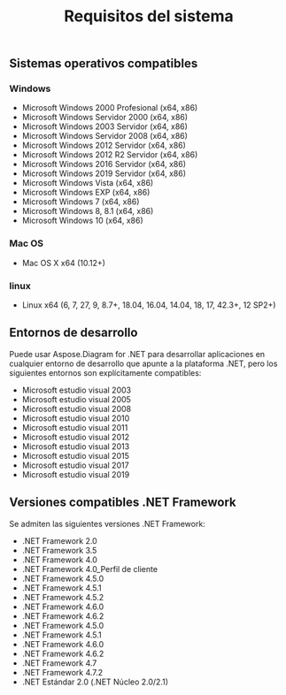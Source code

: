 ﻿---
title: Requisitos del sistema
type: docs
weight: 30
url: /es/net/system-requirements/
description: Esta sección enumera los sistemas operativos compatibles que un desarrollador necesita para trabajar correctamente con Aspose.Diagram for .NET.
---
## **Sistemas operativos compatibles**
### **Windows**
- Microsoft Windows 2000 Profesional (x64, x86)
- Microsoft Windows Servidor 2000 (x64, x86)
- Microsoft Windows 2003 Servidor (x64, x86)
- Microsoft Windows Servidor 2008 (x64, x86)
- Microsoft Windows 2012 Servidor (x64, x86)
- Microsoft Windows 2012 R2 Servidor (x64, x86)
- Microsoft Windows 2016 Servidor (x64, x86)
- Microsoft Windows 2019 Servidor (x64, x86)
- Microsoft Windows Vista (x64, x86)
- Microsoft Windows EXP (x64, x86)
- Microsoft Windows 7 (x64, x86)
- Microsoft Windows 8, 8.1 (x64, x86)
- Microsoft Windows 10 (x64, x86)
### **Mac OS**
- Mac OS X x64 (10.12+)
### **linux**
- Linux x64 (6, 7, 27, 9, 8.7+, 18.04, 16.04, 14.04, 18, 17, 42.3+, 12 SP2+)
## **Entornos de desarrollo**
Puede usar Aspose.Diagram for .NET para desarrollar aplicaciones en cualquier entorno de desarrollo que apunte a la plataforma .NET, pero los siguientes entornos son explícitamente compatibles:

- Microsoft estudio visual 2003
- Microsoft estudio visual 2005
- Microsoft estudio visual 2008
- Microsoft estudio visual 2010
- Microsoft estudio visual 2011
- Microsoft estudio visual 2012
- Microsoft estudio visual 2013
- Microsoft estudio visual 2015
- Microsoft estudio visual 2017
- Microsoft estudio visual 2019
## **Versiones compatibles .NET Framework**
Se admiten las siguientes versiones .NET Framework:

- .NET Framework 2.0
- .NET Framework 3.5
- .NET Framework 4.0
- .NET Framework 4.0_Perfil de cliente
- .NET Framework 4.5.0
- .NET Framework 4.5.1
- .NET Framework 4.5.2
- .NET Framework 4.6.0
- .NET Framework 4.6.2
- .NET Framework 4.5.0
- .NET Framework 4.5.1
- .NET Framework 4.6.0
- .NET Framework 4.6.2
- .NET Framework 4.7
- .NET Framework 4.7.2
- .NET Estándar 2.0 (.NET Núcleo 2.0/2.1)
